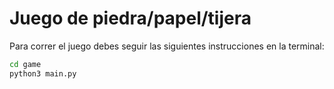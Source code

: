 # Juego de piedra/papel/tijera

Para correr el juego debes seguir las siguientes instrucciones en la terminal:

```sh
cd game
python3 main.py
```